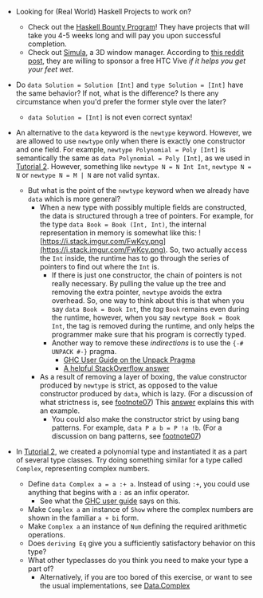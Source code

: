 * Looking for (Real World) Haskell Projects to work on?
  * Check out the [Haskell Bounty Program](http://www.vacationlabs.com/haskell-bounty-program/)! They have projects that will take you 4-5 weeks long and will pay you upon successful completion.
  * Check out [Simula](https://github.com/SimulaVR/Simula), a 3D window manager. According to [this reddit post](https://www.reddit.com/r/haskell/comments/76esri/looking_for_haskell_projects_to_work_on_in_spare/dodpd2i/), they are willing to sponsor a free HTC Vive _if it helps you get your feet wet_.

* Do `data Solution = Solution [Int]` and `type Solution = [Int]` have the same behavior? If not, what is the difference? Is there any circumstance when you'd prefer the former style over the later?
  * `data Solution = [Int]` is not even correct syntax!

* An alternative to the `data` keyword is the `newtype` keyword. However, we are allowed to use `newtype` only when there is exactly one constructor and one field. For example, `newtype Polynomial = Poly [Int]` is semantically the same as `data Polynomial = Poly [Int]`, as we used in [Tutorial 2](https://agnishom.github.io/PRGH17/tut2/index.html). However, something like `newtype N = N Int Int`, `newtype N = N` or `newtype N = M | N` are not valid syntax.
  * But what is the point of the `newtype` keyword when we already have `data` which is more general?
    * When a new type with possibly multiple fields are constructed, the data is structured through a tree of pointers. For example, for the type `data Book = Book (Int, Int)`, the internal representation in memory is somewhat like this: ![https://i.stack.imgur.com/FwKcy.png](https://i.stack.imgur.com/FwKcy.png). So, two actually access the `Int` inside, the runtime has to go through the series of pointers to find out where the `Int` is.
      * If there is just one constructor, the chain of pointers is not really necessary. By pulling the value up the tree and removing the extra pointer, `newtype` avoids the extra overhead. So, one way to think about this is that when you say `data Book = Book Int`, the _tag_ `Book` remains even during the runtime, however, when you say `newtype Book = Book Int`, the tag is removed during the runtime, and only helps the programmer make sure that his program is correctly typed.
      * Another way to remove these _indirections_ is to use the `{-# UNPACK #-}` pragma.
        * [GHC User Guide on the Unpack Pragma](https://downloads.haskell.org/~ghc/7.0.3/docs/html/users_guide/pragmas.html)
        * [A helpful StackOverflow answer](https://stackoverflow.com/questions/33931991/what-does-the-unpack-pragma-do-in-this-case)
    * As a result of removing a layer of boxing, the value constructor produced by `newtype` is strict, as opposed to the value constructor produced by `data`, which is lazy. (For a discussion of what strictness is, see [footnote07](https://github.com/Agnishom/PRGH17/blob/master/footnotes/footnote07.md)) This [answer](https://stackoverflow.com/a/12064372/1955231) explains this with an example.
      * You could also make the constructor strict by using bang patterns. For example, `data P a b = P !a !b`. (For a discussion on bang patterns, see [footnote07](https://github.com/Agnishom/PRGH17/blob/master/footnotes/footnote07.md))

* In [Tutorial 2](https://agnishom.github.io/PRGH17/tut2/index.html), we created a polynomial type and instantiated it as a part of several type classes. Try doing something similar for a type called `Complex`, representing complex numbers.
  * Define `data Complex a = a :+ a`. Instead of using `:+`, you could use anything that begins with a `:` as an infix operator.
    * See what the [GHC user guide](https://downloads.haskell.org/~ghc/7.2.1/docs/html/users_guide/data-type-extensions.html#infix-tycons) says on this.
  * Make `Complex a` an instance of `Show` where the complex numbers are shown in the familiar `a + bi` form.
  * Make `Complex a` an instance of `Num` defining the required arithmetic operations.
  * Does `deriving Eq` give you a sufficiently satisfactory behavior on this type?
  * What other typeclasses do you think you need to make your type a part of?
    * Alternatively, if you are too bored of this exercise, or want to see the usual implementations, see [Data.Complex](https://hackage.haskell.org/package/base-4.10.0.0/docs/Data-Complex.html)
